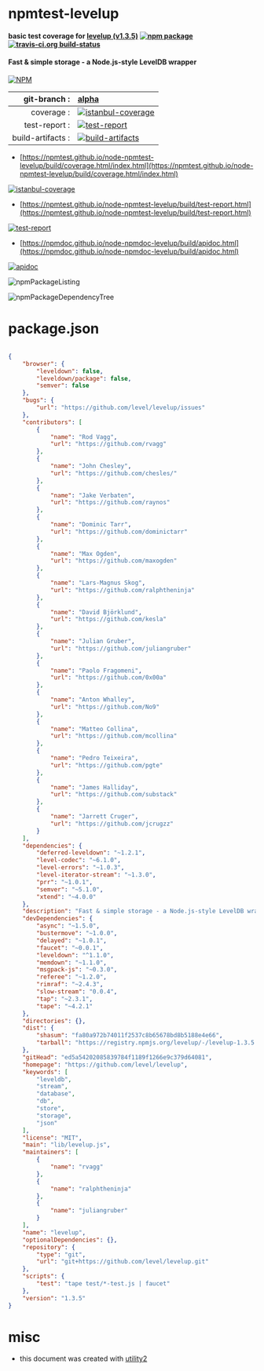 # npmtest-levelup

#### basic test coverage for  [levelup (v1.3.5)](https://github.com/level/levelup)  [![npm package](https://img.shields.io/npm/v/npmtest-levelup.svg?style=flat-square)](https://www.npmjs.org/package/npmtest-levelup) [![travis-ci.org build-status](https://api.travis-ci.org/npmtest/node-npmtest-levelup.svg)](https://travis-ci.org/npmtest/node-npmtest-levelup)

#### Fast & simple storage - a Node.js-style LevelDB wrapper

[![NPM](https://nodei.co/npm/levelup.png?downloads=true&downloadRank=true&stars=true)](https://www.npmjs.com/package/levelup)

| git-branch : | [alpha](https://github.com/npmtest/node-npmtest-levelup/tree/alpha)|
|--:|:--|
| coverage : | [![istanbul-coverage](https://npmtest.github.io/node-npmtest-levelup/build/coverage.badge.svg)](https://npmtest.github.io/node-npmtest-levelup/build/coverage.html/index.html)|
| test-report : | [![test-report](https://npmtest.github.io/node-npmtest-levelup/build/test-report.badge.svg)](https://npmtest.github.io/node-npmtest-levelup/build/test-report.html)|
| build-artifacts : | [![build-artifacts](https://npmtest.github.io/node-npmtest-levelup/glyphicons_144_folder_open.png)](https://github.com/npmtest/node-npmtest-levelup/tree/gh-pages/build)|

- [https://npmtest.github.io/node-npmtest-levelup/build/coverage.html/index.html](https://npmtest.github.io/node-npmtest-levelup/build/coverage.html/index.html)

[![istanbul-coverage](https://npmtest.github.io/node-npmtest-levelup/build/screenCapture.buildCi.browser.%252Ftmp%252Fbuild%252Fcoverage.lib.html.png)](https://npmtest.github.io/node-npmtest-levelup/build/coverage.html/index.html)

- [https://npmtest.github.io/node-npmtest-levelup/build/test-report.html](https://npmtest.github.io/node-npmtest-levelup/build/test-report.html)

[![test-report](https://npmtest.github.io/node-npmtest-levelup/build/screenCapture.buildCi.browser.%252Ftmp%252Fbuild%252Ftest-report.html.png)](https://npmtest.github.io/node-npmtest-levelup/build/test-report.html)

- [https://npmdoc.github.io/node-npmdoc-levelup/build/apidoc.html](https://npmdoc.github.io/node-npmdoc-levelup/build/apidoc.html)

[![apidoc](https://npmdoc.github.io/node-npmdoc-levelup/build/screenCapture.buildCi.browser.%252Ftmp%252Fbuild%252Fapidoc.html.png)](https://npmdoc.github.io/node-npmdoc-levelup/build/apidoc.html)

![npmPackageListing](https://npmtest.github.io/node-npmtest-levelup/build/screenCapture.npmPackageListing.svg)

![npmPackageDependencyTree](https://npmtest.github.io/node-npmtest-levelup/build/screenCapture.npmPackageDependencyTree.svg)



# package.json

```json

{
    "browser": {
        "leveldown": false,
        "leveldown/package": false,
        "semver": false
    },
    "bugs": {
        "url": "https://github.com/level/levelup/issues"
    },
    "contributors": [
        {
            "name": "Rod Vagg",
            "url": "https://github.com/rvagg"
        },
        {
            "name": "John Chesley",
            "url": "https://github.com/chesles/"
        },
        {
            "name": "Jake Verbaten",
            "url": "https://github.com/raynos"
        },
        {
            "name": "Dominic Tarr",
            "url": "https://github.com/dominictarr"
        },
        {
            "name": "Max Ogden",
            "url": "https://github.com/maxogden"
        },
        {
            "name": "Lars-Magnus Skog",
            "url": "https://github.com/ralphtheninja"
        },
        {
            "name": "David Björklund",
            "url": "https://github.com/kesla"
        },
        {
            "name": "Julian Gruber",
            "url": "https://github.com/juliangruber"
        },
        {
            "name": "Paolo Fragomeni",
            "url": "https://github.com/0x00a"
        },
        {
            "name": "Anton Whalley",
            "url": "https://github.com/No9"
        },
        {
            "name": "Matteo Collina",
            "url": "https://github.com/mcollina"
        },
        {
            "name": "Pedro Teixeira",
            "url": "https://github.com/pgte"
        },
        {
            "name": "James Halliday",
            "url": "https://github.com/substack"
        },
        {
            "name": "Jarrett Cruger",
            "url": "https://github.com/jcrugzz"
        }
    ],
    "dependencies": {
        "deferred-leveldown": "~1.2.1",
        "level-codec": "~6.1.0",
        "level-errors": "~1.0.3",
        "level-iterator-stream": "~1.3.0",
        "prr": "~1.0.1",
        "semver": "~5.1.0",
        "xtend": "~4.0.0"
    },
    "description": "Fast & simple storage - a Node.js-style LevelDB wrapper",
    "devDependencies": {
        "async": "~1.5.0",
        "bustermove": "~1.0.0",
        "delayed": "~1.0.1",
        "faucet": "~0.0.1",
        "leveldown": "^1.1.0",
        "memdown": "~1.1.0",
        "msgpack-js": "~0.3.0",
        "referee": "~1.2.0",
        "rimraf": "~2.4.3",
        "slow-stream": "0.0.4",
        "tap": "~2.3.1",
        "tape": "~4.2.1"
    },
    "directories": {},
    "dist": {
        "shasum": "fa80a972b74011f2537c8b65678bd8b5188e4e66",
        "tarball": "https://registry.npmjs.org/levelup/-/levelup-1.3.5.tgz"
    },
    "gitHead": "ed5a54202085839784f1189f1266e9c379d64081",
    "homepage": "https://github.com/level/levelup",
    "keywords": [
        "leveldb",
        "stream",
        "database",
        "db",
        "store",
        "storage",
        "json"
    ],
    "license": "MIT",
    "main": "lib/levelup.js",
    "maintainers": [
        {
            "name": "rvagg"
        },
        {
            "name": "ralphtheninja"
        },
        {
            "name": "juliangruber"
        }
    ],
    "name": "levelup",
    "optionalDependencies": {},
    "repository": {
        "type": "git",
        "url": "git+https://github.com/level/levelup.git"
    },
    "scripts": {
        "test": "tape test/*-test.js | faucet"
    },
    "version": "1.3.5"
}
```



# misc
- this document was created with [utility2](https://github.com/kaizhu256/node-utility2)
